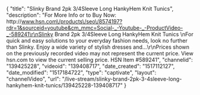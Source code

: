 {
    "title": "Slinky Brand 2pk 3\/4Sleeve Long HankyHem Knit Tunics",
    "description": "For More Info or to Buy Now: http:\/\/www.hsn.com\/products\/seo\/8574197?rdr=1&sourceid=youtube&cm_mmc=Social-_-Youtube-_-ProductVideo-_-589241\r\nSlinky Brand 2pk 3\/4Sleeve Long HankyHem Knit Tunics \nFor quick and easy solutions to your everyday fashion needs, look no further than Slinky. Enjoy a wide variety of stylish dresses and...\r\nPrices shown on the previously recorded video may not represent the current price.  View hsn.com to view the current selling price. HSN Item #589241",
    "channelid": "139425228",
    "videoid": "139408717",
    "date_created": "1517112127",
    "date_modified": "1517184722",
    "type": "captivate",
    "layout": "channelVideo",
    "url": "\/live-stream\/slinky-brand-2pk-3-4sleeve-long-hankyhem-knit-tunics\/139425228-139408717"
}
